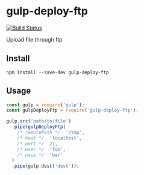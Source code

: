 # gulp-deploy-ftp

[![Build Status](https://travis-ci.org/fatelei/gulp-deploy-ftp.svg?branch=master)](https://travis-ci.org/fatelei/gulp-deploy-ftp)

Upload file through ftp

## Install

```Shell
npm install --save-dev gulp-deploy-ftp
```

## Usage

```JavaScript
const gulp = require('gulp');
const gulpDeployFtp = require('gulp-deploy-ftp');

gulp.src('path/to/file')
  .pipe(gulpDeployFtp(
    /* remotePath */  '/tmp',
    /* host */  'localhost',
    /* port */  21,
    /* user */  'foo',
    /* pass */  'bar'
  )
  .pipe(gulp.dest('dest'));
```
